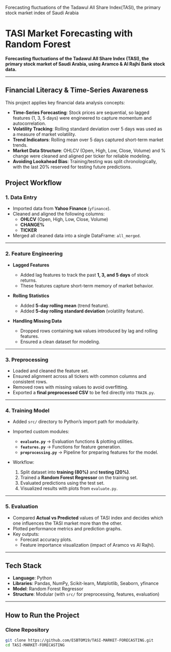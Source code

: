 
Forecasting fluctuations of the Tadawul All Share Index(TASI), the primary stock market index of Saudi Arabia
# TASI Market Forecasting with Random Forest  
**Forecasting fluctuations of the Tadawul All Share Index (TASI), the primary stock market of Saudi Arabia, using Aramco & Al Rajhi Bank stock data.**  

---
## Financial Literacy & Time-Series Awareness

This project applies key financial data analysis concepts:

- **Time-Series Forecasting**: Stock prices are sequential, so lagged features (1, 3, 5 days) were engineered to capture momentum and autocorrelation.
- **Volatility Tracking**: Rolling standard deviation over 5 days was used as a measure of market volatility.
- **Trend Indicators**: Rolling mean over 5 days captured short-term market trends.
- **Market Data Structure**: OHLCV (Open, High, Low, Close, Volume) and % change were cleaned and aligned per ticker for reliable modeling.
- **Avoiding Lookahead Bias**: Training/testing was split chronologically, with the last 20% reserved for testing future predictions.


## Project Workflow  

### 1. Data Entry  
- Imported data from **Yahoo Finance** (`yfinance`).  
- Cleaned and aligned the following columns:  
  - **OHLCV** (Open, High, Low, Close, Volume)  
  - **CHANGE%**  
  - **TICKER**  
- Merged all cleaned data into a single DataFrame: `all_merged`.  

---

### 2. Feature Engineering  
- **Lagged Features**  
  - Added lag features to track the past **1, 3, and 5 days** of stock returns.  
  - These features capture short-term memory of market behavior.  

- **Rolling Statistics**  
  - Added **5-day rolling mean** (trend feature).  
  - Added **5-day rolling standard deviation** (volatility feature).  

- **Handling Missing Data**  
  - Dropped rows containing `NaN` values introduced by lag and rolling features.  
  - Ensured a clean dataset for modeling.  

---

### 3. Preprocessing  
- Loaded and cleaned the feature set.  
- Ensured alignment across all tickers with common columns and consistent rows.  
- Removed rows with missing values to avoid overfitting.  
- Exported a **final preprocessed CSV** to be fed directly into `TRAIN.py`.  

---

### 4. Training Model  
- Added `src/` directory to Python’s import path for modularity.  
- Imported custom modules:  
  - **`evaluate.py`** → Evaluation functions & plotting utilities.  
  - **`features.py`** → Functions for feature generation.  
  - **`preprocessing.py`** → Pipeline for preparing features for the model.  

- Workflow:  
  1. Split dataset into **training (80%)** and **testing (20%)**.  
  2. Trained a **Random Forest Regressor** on the training set.  
  3. Evaluated predictions using the test set.  
  4. Visualized results with plots from `evaluate.py`.  

---

### 5. Evaluation  
- Compared **Actual vs Predicted** values of TASI index and decides which one influences the TASI market more than the other.  
- Plotted performance metrics and prediction graphs.  
- Key outputs:  
  - Forecast accuracy plots.  
  - Feature importance visualization (impact of Aramco vs Al Rajhi).  

---

## Tech Stack  
- **Language**: Python  
- **Libraries**: Pandas, NumPy, Scikit-learn, Matplotlib, Seaborn, yfinance  
- **Model**: Random Forest Regressor  
- **Structure**: Modular (with `src/` for preprocessing, features, evaluation)  

---

## How to Run the Project  

### Clone Repository  
```bash
git clone https://github.com/ESBTOM19/TASI-MARKET-FORECASTING.git
cd TASI-MARKET-FORECASTING
